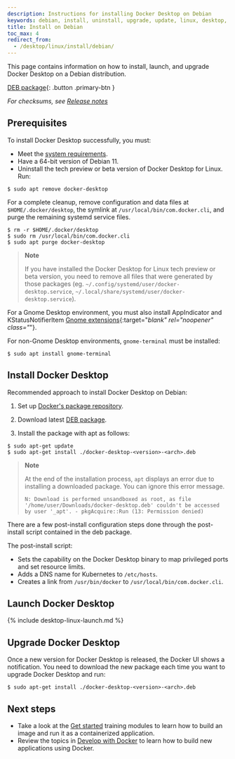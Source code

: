 ```yaml
---
description: Instructions for installing Docker Desktop on Debian
keywords: debian, install, uninstall, upgrade, update, linux, desktop, docker desktop, docker desktop for linux, dd4l
title: Install on Debian
toc_max: 4
redirect_from:
  - /desktop/linux/install/debian/
---
```


This page contains information on how to install, launch, and upgrade Docker Desktop on a Debian distribution.

[DEB package](https://desktop.docker.com/linux/main/amd64/docker-desktop-4.19.0-amd64.deb?utm_source=docker&utm_medium=webreferral&utm_campaign=docs-driven-download-linux-amd64){: .button .primary-btn }

_For checksums, see [Release notes](../release-notes.md)_

## Prerequisites

To install Docker Desktop successfully, you must:

- Meet the [system requirements](linux-install.md#system-requirements).
- Have a 64-bit version of Debian 11.
- Uninstall the tech preview or beta version of Docker Desktop for Linux. Run:

```console
$ sudo apt remove docker-desktop
```

For a complete cleanup, remove configuration and data files at `$HOME/.docker/desktop`, the symlink at `/usr/local/bin/com.docker.cli`, and purge
the remaining systemd service files.

```console
$ rm -r $HOME/.docker/desktop
$ sudo rm /usr/local/bin/com.docker.cli
$ sudo apt purge docker-desktop
```

> **Note**
>
> If you have installed the Docker Desktop for Linux tech preview or beta version, you need to remove all files that were generated by those packages (eg. `~/.config/systemd/user/docker-desktop.service`, `~/.local/share/systemd/user/docker-desktop.service`).

For a Gnome Desktop environment, you must also install AppIndicator and KStatusNotifierItem [Gnome extensions](https://extensions.gnome.org/extension/615/appindicator-support/){:target="_blank" rel="noopener" class="_"}.

For non-Gnome Desktop environments, `gnome-terminal` must be installed:

```console
$ sudo apt install gnome-terminal
```

## Install Docker Desktop

Recommended approach to install Docker Desktop on Debian:

1. Set up [Docker's package repository](../../engine/install/debian.md#set-up-the-repository).

2. Download latest [DEB package](https://desktop.docker.com/linux/main/amd64/docker-desktop-4.19.0-amd64.deb?utm_source=docker&utm_medium=webreferral&utm_campaign=docs-driven-download-linux-amd64).

3. Install the package with apt as follows:

```console
$ sudo apt-get update
$ sudo apt-get install ./docker-desktop-<version>-<arch>.deb
```

> **Note**
>
> At the end of the installation process, `apt` displays an error due to installing a downloaded package. You
> can ignore this error message.
>
> ```
> N: Download is performed unsandboxed as root, as file '/home/user/Downloads/docker-desktop.deb' couldn't be accessed by user '_apt'. - pkgAcquire::Run (13: Permission denied)
> ```

There are a few post-install configuration steps done through the post-install script contained in the deb package.

The post-install script:

- Sets the capability on the Docker Desktop binary to map privileged ports and set resource limits.
- Adds a DNS name for Kubernetes to `/etc/hosts`.
- Creates a link from `/usr/bin/docker` to `/usr/local/bin/com.docker.cli`.

## Launch Docker Desktop

{% include desktop-linux-launch.md %}

## Upgrade Docker Desktop

Once a new version for Docker Desktop is released, the Docker UI shows a notification.
You need to download the new package each time you want to upgrade Docker Desktop and run:

```console
$ sudo apt-get install ./docker-desktop-<version>-<arch>.deb
```

## Next steps

- Take a look at the [Get started](../../get-started/index.md) training modules to learn how to build an image and run it as a containerized application.
- Review the topics in [Develop with Docker](../../develop/index.md) to learn how to build new applications using Docker.
